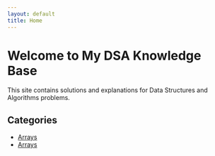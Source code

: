 ```yaml
---
layout: default
title: Home
---
```


# Welcome to My DSA Knowledge Base

This site contains solutions and explanations for Data Structures and Algorithms problems.

## Categories
- [Arrays](docs/arrays/first.md)
- [Arrays](docs/arrays/Array_1_SecondLargest.md)